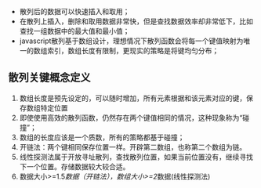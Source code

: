 * 散列后的数据可以快速插入和取用；
* 在散列上插入，删除和取用数据非常快，但是查找数据效率却非常低下，比如查找一组数据中的最大值和最小值；
* javascript散列基于数组设计，理想情况下散列函数会将每一个键值映射为唯一的数组索引，数组长度有限制，更现实的策略是将键均匀分布；

## 散列关键概念定义

1. 数组长度是预先设定的，可以随时增加，所有元素根据和该元素对应的键，保存数组特定位置
2. 即使使用高效的散列函数，仍然存在两个键值相同的情况，这种现象称为“碰撞”；
3. 数组的长度应该是一个质数，所有的策略都基于碰撞；
4. 开链法：两个键相同保存位置一样。开辟第二数组，也称第二个数组为链。
5. 线性探测法属于开放寻址散列，查找散列位置，如果当前位置没有，继续寻找下一个位置。存储数据较大较合适。
6. 数据大小>=1.5*数据（开链法），数组大小>=2*数据(线性探测法)
